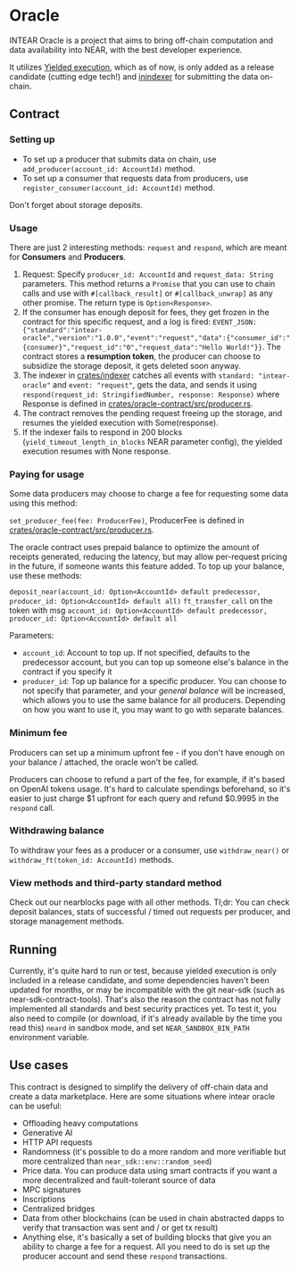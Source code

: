 # Oracle

INTEAR Oracle is a project that aims to bring off-chain computation and data availability into NEAR, with the best developer experience.

It utilizes [Yielded execution](https://github.com/near/NEPs/pull/519), which as of now, is only added as a release candidate (cutting edge tech!)
and [inindexer](https://github.com/INTEARnear/inindexer) for submitting the data on-chain.

## Contract

### Setting up

- To set up a producer that submits data on chain, use `add_producer(account_id: AccountId)` method.
- To set up a consumer that requests data from producers, use `register_consumer(account_id: AccountId)` method.

Don't forget about storage deposits.

### Usage

There are just 2 interesting methods: `request` and `respond`, which are meant for **Consumers** and **Producers**.

1. Request: Specify `producer_id: AccountId` and `request_data: String` parameters. This method returns a `Promise` that you can use to chain
   calls and use with `#[callback_result]` or `#[callback_unwrap]` as any other promise. The return type is `Option<Response>`.
2. If the consumer has enough deposit for fees, they get frozen in the contract for this specific request, and a log is fired:
   `EVENT_JSON:{"standard":"intear-oracle","version":"1.0.0","event":"request","data":{"consumer_id":"{consumer}","request_id":"0","request_data":"Hello World!"}}`.
   The contract stores a **resumption token**, the producer can choose to subsidize the storage deposit, it gets deleted soon anyway. 
3. The indexer in [crates/indexer](crates/indexer) catches all events with `standard: "intear-oracle"` and `event: "request"`, gets the data,
   and sends it using `respond(request_id: StringifiedNumber, response: Response)` where Response is defined in [crates/oracle-contract/src/producer.rs](crates/oracle-contract/src/producer.rs).
4. The contract removes the pending request freeing up the storage, and resumes the yielded execution with Some(response).
5. If the indexer fails to respond in 200 blocks (`yield_timeout_length_in_blocks` NEAR parameter config), the yielded execution resumes with None response.

### Paying for usage

Some data producers may choose to charge a fee for requesting some data using this method:

`set_producer_fee(fee: ProducerFee)`, ProducerFee is defined in [crates/oracle-contract/src/producer.rs](crates/oracle-contract/src/producer.rs).

The oracle contract uses prepaid balance to optimize the amount of receipts generated, reducing the latency, but may allow per-request pricing in
the future, if someone wants this feature added. To top up your balance, use these methods:

`deposit_near(account_id: Option<AccountId> default predecessor, producer_id: Option<AccountId> default all)`
`ft_transfer_call` on the token with msg `account_id: Option<AccountId> default predecessor, producer_id: Option<AccountId> default all`

Parameters:
- `account_id`: Account to top up. If not specified, defaults to the predecessor account, but you can top up someone else's balance in the contract
  if you specify it
- `producer_id`: Top up balance for a specific producer. You can choose to not specify that parameter, and your *general balance* will be increased,
  which allows you to use the same balance for all producers. Depending on how you want to use it, you may want to go with separate balances.

### Minimum fee

Producers can set up a minimum upfront fee - if you don't have enough on your balance / attached, the oracle won't be called.

Producers can choose to refund a part of the fee, for example, if it's based on OpenAI tokens usage. It's hard to calculate spendings beforehand, so
it's easier to just charge $1 upfront for each query and refund $0.9995 in the `respond` call.

### Withdrawing balance

To withdraw your fees as a producer or a consumer, use `withdraw_near()` or `withdraw_ft(token_id: AccountId)` methods.

### View methods and third-party standard method

Check out our nearblocks page with all other methods. Tl;dr: You can check deposit balances, stats of successful / timed out requests per producer, and
storage management methods.

## Running

Currently, it's quite hard to run or test, because yielded execution is only included in a release candidate, and some dependencies haven't been updated
for months, or may be incompatible with the git near-sdk (such as near-sdk-contract-tools). That's also the reason the contract has not fully implemented
all standards and best security practices yet. To test it, you also need to compile (or download, if it's already available by the time you read this)
`neard` in sandbox mode, and set `NEAR_SANDBOX_BIN_PATH` environment variable.

## Use cases

This contract is designed to simplify the delivery of off-chain data and create a data marketplace. Here are some situations where intear oracle can be useful:

- Offloading heavy computations
- Generative AI
- HTTP API requests
- Randomness (it's possible to do a more random and more verifiable but more centralized than `near_sdk::env::random_seed`)
- Price data. You can produce data using smart contracts if you want a more decentralized and fault-tolerant source of data
- MPC signatures
- Inscriptions
- Centralized bridges
- Data from other blockchains (can be used in chain abstracted dapps to verify that transaction was sent and / or get tx result)
- Anything else, it's basically a set of building blocks that give you an ability to charge a fee for a request. All you need to do is set up the producer
  account and send these `respond` transactions.
